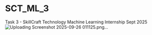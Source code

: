 # SCT_ML_3
Task 3 - SkillCraft Technology Machine Learning Internship Sept 2025 
![Uploading Screenshot 2025-09-26 011125.png…]()
